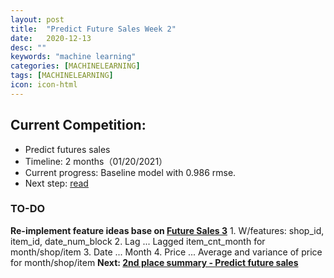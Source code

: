 ```yaml
---
layout: post
title:  "Predict Future Sales Week 2"
date:   2020-12-13
desc: ""
keywords: "machine learning"
categories: [MACHINELEARNING]
tags: [MACHINELEARNING]
icon: icon-html
---
```


## Current Competition:
* Predict futures sales
* Timeline: 2 months（01/20/2021）
* Current progress: Baseline model with 0.986 rmse.
* Next step: [read](https://www.kaggle.com/c/competitive-data-science-predict-future-sales/discussion/74835)


<h3>TO-DO</h3>

__Re-implement feature ideas base on [Future Sales 3](https://www.kaggle.com/gordotron85/future-sales-xgboost-top-3)__
    1. W/features: shop_id, item_id, date_num_block
    2. Lag ... Lagged item_cnt_month for month/shop/item
    3. Date ... Month
    4. Price ... Average and variance of price for month/shop/item
__Next: [2nd place summary - Predict future sales](https://www.kaggle.com/c/competitive-data-science-predict-future-sales/discussion/190784)__
